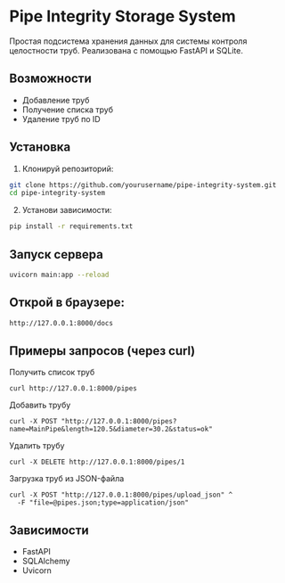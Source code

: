 # Pipe Integrity Storage System

Простая подсистема хранения данных для системы контроля целостности труб. Реализована с помощью FastAPI и SQLite.

## Возможности

- Добавление труб
- Получение списка труб
- Удаление труб по ID

## Установка

1. Клонируй репозиторий:

```bash
git clone https://github.com/yourusername/pipe-integrity-system.git
cd pipe-integrity-system
```
2. Установи зависимости:

```bash
pip install -r requirements.txt
```
## Запуск сервера

```bash
uvicorn main:app --reload
```

## Открой в браузере:

```bash
http://127.0.0.1:8000/docs
```


## Примеры запросов (через curl)

Получить список труб
```
curl http://127.0.0.1:8000/pipes
```

Добавить трубу

```
curl -X POST "http://127.0.0.1:8000/pipes?name=MainPipe&length=120.5&diameter=30.2&status=ok"
```

Удалить трубу

```
curl -X DELETE http://127.0.0.1:8000/pipes/1
```

Загрузка труб из JSON-файла

```
curl -X POST "http://127.0.0.1:8000/pipes/upload_json" ^
  -F "file=@pipes.json;type=application/json"
```
## Зависимости
- FastAPI
- SQLAlchemy
- Uvicorn
